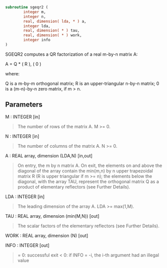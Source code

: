 ```fortran
subroutine sgeqr2 (
        integer m,
        integer n,
        real, dimension( lda, * ) a,
        integer lda,
        real, dimension( * ) tau,
        real, dimension( * ) work,
        integer info
)
```

SGEQR2 computes a QR factorization of a real m-by-n matrix A:

A = Q \* ( R ),
( 0 )

where:

Q is a m-by-m orthogonal matrix;
R is an upper-triangular n-by-n matrix;
0 is a (m-n)-by-n zero matrix, if m > n.

## Parameters
M : INTEGER [in]
> The number of rows of the matrix A.  M >= 0.

N : INTEGER [in]
> The number of columns of the matrix A.  N >= 0.

A : REAL array, dimension (LDA,N) [in,out]
> On entry, the m by n matrix A.
> On exit, the elements on and above the diagonal of the array
> contain the min(m,n) by n upper trapezoidal matrix R (R is
> upper triangular if m >= n); the elements below the diagonal,
> with the array TAU, represent the orthogonal matrix Q as a
> product of elementary reflectors (see Further Details).

LDA : INTEGER [in]
> The leading dimension of the array A.  LDA >= max(1,M).

TAU : REAL array, dimension (min(M,N)) [out]
> The scalar factors of the elementary reflectors (see Further
> Details).

WORK : REAL array, dimension (N) [out]

INFO : INTEGER [out]
> = 0: successful exit
> < 0: if INFO = -i, the i-th argument had an illegal value
